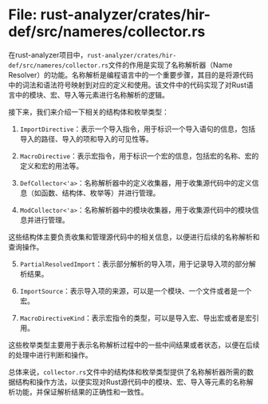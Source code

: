 # File: rust-analyzer/crates/hir-def/src/nameres/collector.rs

在rust-analyzer项目中，`rust-analyzer/crates/hir-def/src/nameres/collector.rs`文件的作用是实现了名称解析器（Name Resolver）的功能。名称解析是编程语言中的一个重要步骤，其目的是将源代码中的词法和语法符号映射到对应的定义和使用。该文件中的代码实现了对Rust语言中的模块、宏、导入等元素进行名称解析的逻辑。

接下来，我们来介绍一下相关的结构体和枚举类型：

1. `ImportDirective`：表示一个导入指令，用于标识一个导入语句的信息，包括导入的路径、导入的项和导入的可见性等。

2. `MacroDirective`：表示宏指令，用于标识一个宏的信息，包括宏的名称、宏的定义和宏的用法等。

3. `DefCollector<'a>`：名称解析器中的定义收集器，用于收集源代码中的定义信息（如函数、结构体、枚举等）并进行管理。

4. `ModCollector<'a>`：名称解析器中的模块收集器，用于收集源代码中的模块信息并进行管理。

这些结构体主要负责收集和管理源代码中的相关信息，以便进行后续的名称解析和查询操作。

5. `PartialResolvedImport`：表示部分解析的导入项，用于记录导入项的部分解析结果。

6. `ImportSource`：表示导入项的来源，可以是一个模块、一个文件或者是一个宏。

7. `MacroDirectiveKind`：表示宏指令的类型，可以是导入宏、导出宏或者是宏引用。

这些枚举类型主要用于表示名称解析过程中的一些中间结果或者状态，以便在后续的处理中进行判断和操作。

总体来说，`collector.rs`文件中的结构体和枚举类型提供了名称解析器所需的数据结构和操作方法，以便实现对Rust源代码中的模块、宏、导入等元素的名称解析功能，并保证解析结果的正确性和一致性。

